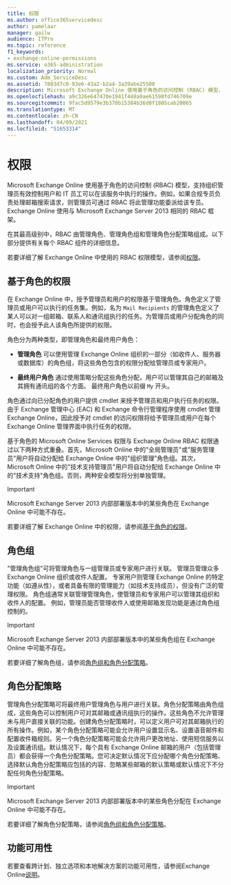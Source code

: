 ```yaml
---
title: 权限
ms.author: office365servicedesc
author: pamelaar
manager: gailw
audience: ITPro
ms.topic: reference
f1_keywords:
- exchange-online-permissions
ms.service: o365-administration
localization_priority: Normal
ms.custom: Adm_ServiceDesc
ms.assetid: 7803d7c0-93e6-43a2-b2a4-3a39abe25500
description: Microsoft Exchange Online 使用基于角色的访问控制 (RBAC) 模型，支持组织管理员有效控制用户和 IT 员工可以在该服务中执行的操作。例如，如果合规专员负责处理邮箱搜索请求，则管理员可通过 RBAC 将此管理功能委派给该专员。Exchange Online 使用与 Microsoft Exchange Server 2013 相同的 RBAC 框架。
ms.openlocfilehash: a9c326e647470e1941f448a9ae61598fd746709e
ms.sourcegitcommit: 9fac5d9579e3b370b15384b36d0f1805cab20065
ms.translationtype: MT
ms.contentlocale: zh-CN
ms.lasthandoff: 04/09/2021
ms.locfileid: "51653314"
---
```

# <a name="permissions"></a>权限

Microsoft Exchange Online 使用基于角色的访问控制 (RBAC) 模型，支持组织管理员有效控制用户和 IT 员工可以在该服务中执行的操作。例如，如果合规专员负责处理邮箱搜索请求，则管理员可通过 RBAC 将此管理功能委派给该专员。Exchange Online 使用与 Microsoft Exchange Server 2013 相同的 RBAC 框架。 
  
在其最高级别中，RBAC 由管理角色、管理角色组和管理角色分配策略组成。以下部分提供有关每个 RBAC 组件的详细信息。
  
若要详细了解 Exchange Online 中使用的 RBAC 权限模型，请参阅[权限](/exchange/permissions-exchange-2013-help)。
  
## <a name="role-based-permissions"></a>基于角色的权限

在 Exchange Online 中，授予管理员和用户的权限基于管理角色。角色定义了管理员或用户可以执行的任务集。例如，名为  `Mail Recipients` 的管理角色定义了某人可以对一组邮箱、联系人和通讯组执行的任务。为管理员或用户分配角色的同时，也会授予此人该角色所提供的权限。 
  
角色分为两种类型，即管理角色和最终用户角色：
  
- **管理角色** 可以使用管理 Exchange Online 组织的一部分（如收件人、服务器或数据库）的角色组，将这些角色包含的权限分配给管理员或专家用户。 
    
- **最终用户角色** 通过使用策略分配这些角色分配，用户可以管理其自己的邮箱及其拥有通讯组的各个方面。 最终用户角色以前缀  `My` 开头。
    
角色通过向已分配角色的用户提供 cmdlet 来授予管理员和用户执行任务的权限。由于 Exchange 管理中心 (EAC) 和 Exchange 命令行管理程序使用 cmdlet 管理 Exchange Online，因此授予对 cmdlet 的访问权限将给予管理员或用户在每个 Exchange Online 管理界面中执行任务的权限。
  
基于角色的 Microsoft Online Services 权限与 Exchange Online RBAC 权限通过以下两种方式重叠。首先，Microsoft Online 中的"全局管理员"或"服务管理员"用户将自动分配给 Exchange Online 中的"组织管理"角色组。其次，Microsoft Online 中的"技术支持管理员"用户将自动分配给 Exchange Online 中的"技术支持"角色组。否则，两种安全模型将分别单独管理。
  
> [!IMPORTANT]
> Microsoft Exchange Server 2013 内部部署版本中的某些角色在 Exchange Online 中可能不存在。 
  
若要详细了解 Exchange Online 中的权限，请参阅[基于角色的权限](/exchange/permissions-exchange-2013-help)。
  
## <a name="role-groups"></a>角色组

"管理角色组"可将管理角色与一组管理员或专家用户进行关联。 管理员管理众多 Exchange Online 组织或收件人配置。 专家用户则管理 Exchange Online 的特定功能（如遵从性），或者具备有限的管理能力（如技术支持成员），但没有广泛的管理权限。 角色组通常关联管理管理角色，使管理员和专家用户可以管理其组织和收件人的配置。 例如，管理员能否管理收件人或使用邮箱发现功能是通过角色组控制的。 
  
> [!IMPORTANT]
> Microsoft Exchange Server 2013 内部部署版本中的某些角色组在 Exchange Online 中可能不存在。 
  
若要详细了解角色组，请参阅[角色组和角色分配策略](/exchange/permissions-exchange-2013-help)。
  
## <a name="role-assignment-policies"></a>角色分配策略

管理角色分配策略可将最终用户管理角色与用户进行关联。角色分配策略由角色组成，这些角色可以控制用户可对其邮箱或通讯组执行的操作。这些角色不允许管理未与用户直接关联的功能。创建角色分配策略时，可以定义用户可对其邮箱执行的所有操作。例如，某个角色分配策略可能会允许用户设置显示名、设置语音邮件和配置收件箱规则。另一个角色分配策略可能会允许用户更改地址、使用短信服务以及设置通讯组。默认情况下，每个具有 Exchange Online 邮箱的用户（包括管理员）都会获得一个角色分配策略。您可决定默认情况下应分配哪个角色分配策略、选择默认角色分配策略应包括的内容、忽略某些邮箱的默认策略或默认情况下不分配任何角色分配策略。
  
> [!IMPORTANT]
> Microsoft Exchange Server 2013 内部部署版本中的某些角色分配在 Exchange Online 中可能不存在。 
  
若要详细了解角色分配策略，请参阅[角色组和角色分配策略](/exchange/permissions-exchange-2013-help)。
  
## <a name="feature-availability"></a>功能可用性

若要查看跨计划、独立选项和本地解决方案的功能可用性，请参阅Exchange Online[说明](exchange-online-service-description.md)。
